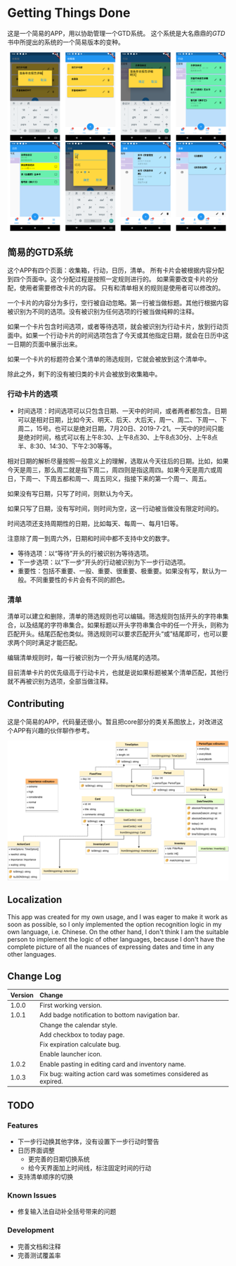 # Getting Things Done

这是一个简易的APP，用以协助管理一个GTD系统。
这个系统是大名鼎鼎的*GTD*书中所提出的系统的一个简易版本的变种。

![](docs/1234.png)
![](docs/5678.png)

## 简易的GTD系统

这个APP有四个页面：收集箱，行动，日历，清单。
所有卡片会被根据内容分配到四个页面中。这个分配过程是按照一定规则进行的。
如果需要改变卡片的分配，使用者需要修改卡片的内容。
只有和清单相关的规则是使用者可以修改的。

一个卡片的内容分为多行，空行被自动忽略。第一行被当做标题。其他行根据内容被识别为不同的选项。没有被识别为任何选项的行被当做纯粹的注释。

如果一个卡片包含时间选项，或者等待选项，就会被识别为行动卡片，放到行动页面中。如果一个行动卡片的时间选项包含了今天或其他指定日期，就会在日历中这一日期的页面中展示出来。

如果一个卡片的标题符合某个清单的筛选规则，它就会被放到这个清单中。

除此之外，剩下的没有被归类的卡片会被放到收集箱中。

### 行动卡片的选项

- 时间选项：时间选项可以只包含日期、一天中的时间，或者两者都包含。日期可以是相对日期，比如今天、明天、后天、大后天，周一、周二、下周一、下周二，15号。也可以是绝对日期，7月20日、2019-7-21。一天中的时间只能是绝对时间，格式可以有上午8:30、上午8点30、上午8点30分、上午8点半、8:30、14:30、下午2:30等等。

相对日期的解析尽量按照一般意义上的理解，选取从今天往后的日期。比如，如果今天是周三，那么周二就是指下周二，周四则是指这周四。如果今天是周六或周日，下周一、下周五都和周一、周五同义，指接下来的第一个周一、周五。

如果没有写日期，只写了时间，则默认为今天。

如果只写了日期，没有写时间，则时间为空，这一行动被当做没有限定时间的。

时间选项还支持周期性的日期，比如每天、每周一、每月1日等。

注意除了周一到周六外，日期和时间中都不支持中文的数字。

- 等待选项：以“等待”开头的行被识别为等待选项。
- 下一步选项：以“下一步”开头的行动被识别为下一步行动选项。
- 重要性：包括不重要、一般、重要、很重要、极重要。如果没有写，默认为一般。不同重要性的卡片会有不同的颜色。

### 清单

清单可以建立和删除，清单的筛选规则也可以编辑。筛选规则包括开头的字符串集合，以及结尾的字符串集合。如果标题以开头字符串集合中的任一个开头，则称为匹配开头。结尾匹配也类似。筛选规则可以要求匹配开头“或”结尾即可，也可以要求两个同时满足才能匹配。

编辑清单规则时，每一行被识别为一个开头/结尾的选项。

目前清单卡片的优先级高于行动卡片，也就是说如果标题被某个清单匹配，其他行就不再被识别为选项，全部当做注释。

## Contributing

这是个简易的APP，代码量还很小。暂且把core部分的类关系图放上，对改进这个APP有兴趣的伙伴聊作参考。

![](docs/classes.png)

## Localization

This app was created for my own usage, and I was eager to make it work as soon as possible, so I only implemented the option recognition logic in my own language, i.e. Chinese.
On the other hand, I don't think I am the suitable person to implement the logic of other languages, because I don't have the complete picture of all the nuances of expressing dates and time in any other languages.

## Change Log

| Version | Change |
|:------- |:------ |
| 1.0.0   | First working version. |
| 1.0.1   | Add badge notification to bottom navigation bar. |
|         | Change the calendar style. |
|         | Add checkbox to today page. |
|         | Fix expiration calculate bug. |
|         | Enable launcher icon. |
| 1.0.2   | Enable pasting in editing card and inventory name. |
| 1.0.3   | Fix bug: waiting action card was sometimes considered as expired. |

## TODO

### Features

- 下一步行动换其他字体，没有设置下一步行动时警告
- 日历界面调整
  - 更完善的日期切换系统
  - 给今天界面加上时间线，标注固定时间的行动
- 支持清单顺序的切换

### Known Issues

- 修复输入法自动补全括号带来的问题

### Development

- 完善文档和注释
- 完善测试覆盖率
